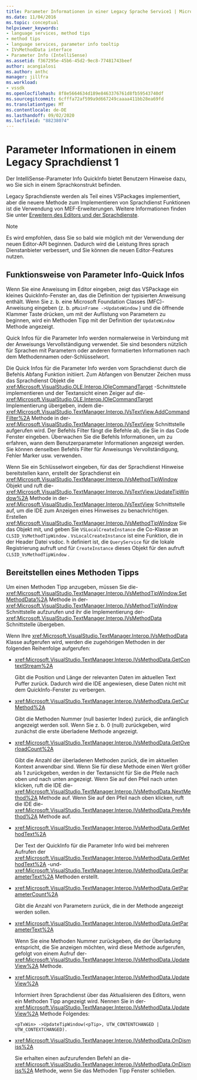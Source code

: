 ```yaml
---
title: Parameter Informationen in einer Legacy Sprache Service1 | Microsoft-Dokumentation
ms.date: 11/04/2016
ms.topic: conceptual
helpviewer_keywords:
- language services, method tips
- method tips
- language services, parameter info tooltip
- IVsMethodData interface
- Parameter Info (IntelliSense)
ms.assetid: f367295e-45b6-45d2-9ec8-77481743beef
author: acangialosi
ms.author: anthc
manager: jillfra
ms.workload:
- vssdk
ms.openlocfilehash: 8f8e5664634d189e8463376761d8fb59543740df
ms.sourcegitcommit: 6cfffa72af599a9d667249caaaa411bb28ea69fd
ms.translationtype: MT
ms.contentlocale: de-DE
ms.lasthandoff: 09/02/2020
ms.locfileid: "88238074"
---
```

# <a name="parameter-info-in-a-legacy-language-service-1"></a>Parameter Informationen in einem Legacy Sprachdienst 1
Der IntelliSense-Parameter Info QuickInfo bietet Benutzern Hinweise dazu, wo Sie sich in einem Sprachkonstrukt befinden.

 Legacy Sprachdienste werden als Teil eines VSPackages implementiert, aber die neuere Methode zum Implementieren von Sprachdienst Funktionen ist die Verwendung von MEF-Erweiterungen. Weitere Informationen finden Sie unter [Erweitern des Editors und der Sprachdienste](../../extensibility/extending-the-editor-and-language-services.md).

> [!NOTE]
> Es wird empfohlen, dass Sie so bald wie möglich mit der Verwendung der neuen Editor-API beginnen. Dadurch wird die Leistung Ihres sprach Dienstanbieter verbessert, und Sie können die neuen Editor-Features nutzen.

## <a name="how-parameter-info-tooltips-work"></a>Funktionsweise von Parameter Info-Quick Infos
 Wenn Sie eine Anweisung im Editor eingeben, zeigt das VSPackage ein kleines QuickInfo-Fenster an, das die Definition der typisierten Anweisung enthält. Wenn Sie z. b. eine Microsoft Foundation Classes (MFC)-Anweisung eingeben (z. b. `pMainFrame ->UpdateWindow` ) und die öffnende Klammer Taste drücken, um mit der Auflistung von Parametern zu beginnen, wird ein Methoden Tipp mit der Definition der `UpdateWindow` Methode angezeigt.

 Quick Infos für die Parameter Info werden normalerweise in Verbindung mit der Anweisungs Vervollständigung verwendet. Sie sind besonders nützlich für Sprachen mit Parametern oder anderen formatierten Informationen nach dem Methodennamen oder-Schlüsselwort.

 Die Quick Infos für die Parameter Info werden vom Sprachdienst durch die Befehls Abfang Funktion initiiert. Zum Abfangen von Benutzer Zeichen muss das Sprachdienst Objekt die <xref:Microsoft.VisualStudio.OLE.Interop.IOleCommandTarget> -Schnittstelle implementieren und der Textansicht einen Zeiger auf die- <xref:Microsoft.VisualStudio.OLE.Interop.IOleCommandTarget> Implementierung übergeben, indem die- <xref:Microsoft.VisualStudio.TextManager.Interop.IVsTextView.AddCommandFilter%2A> Methode in der- <xref:Microsoft.VisualStudio.TextManager.Interop.IVsTextView> Schnittstelle aufgerufen wird. Der Befehls Filter fängt die Befehle ab, die Sie in das Code Fenster eingeben. Überwachen Sie die Befehls Informationen, um zu erfahren, wann dem Benutzerparameter Informationen angezeigt werden. Sie können denselben Befehls Filter für Anweisungs Vervollständigung, Fehler Marker usw. verwenden.

 Wenn Sie ein Schlüsselwort eingeben, für das der Sprachdienst Hinweise bereitstellen kann, erstellt der Sprachdienst ein <xref:Microsoft.VisualStudio.TextManager.Interop.IVsMethodTipWindow> Objekt und ruft die- <xref:Microsoft.VisualStudio.TextManager.Interop.IVsTextView.UpdateTipWindow%2A> Methode in der- <xref:Microsoft.VisualStudio.TextManager.Interop.IVsTextView> Schnittstelle auf, um die IDE zum Anzeigen eines Hinweises zu benachrichtigen. Erstellen <xref:Microsoft.VisualStudio.TextManager.Interop.IVsMethodTipWindow> Sie das Objekt mit, und geben Sie `VSLocalCreateInstance` die Co-Klasse an `CLSID_VsMethodTipWindow` . `VsLocalCreateInstance` ist eine Funktion, die in der Header Datei vsdoc. h definiert ist, die `QueryService` für die lokale Registrierung aufruft und für `CreateInstance` dieses Objekt für den aufruft `CLSID_VsMethodTipWindow` .

## <a name="providing-a-method-tip"></a>Bereitstellen eines Methoden Tipps
 Um einen Methoden Tipp anzugeben, müssen Sie die- <xref:Microsoft.VisualStudio.TextManager.Interop.IVsMethodTipWindow.SetMethodData%2A> Methode in der- <xref:Microsoft.VisualStudio.TextManager.Interop.IVsMethodTipWindow> Schnittstelle aufzurufen und ihr die Implementierung der- <xref:Microsoft.VisualStudio.TextManager.Interop.IVsMethodData> Schnittstelle übergeben.

 Wenn Ihre <xref:Microsoft.VisualStudio.TextManager.Interop.IVsMethodData> Klasse aufgerufen wird, werden die zugehörigen Methoden in der folgenden Reihenfolge aufgerufen:

- <xref:Microsoft.VisualStudio.TextManager.Interop.IVsMethodData.GetContextStream%2A>

     Gibt die Position und Länge der relevanten Daten im aktuellen Text Puffer zurück. Dadurch wird die IDE angewiesen, diese Daten nicht mit dem QuickInfo-Fenster zu verbergen.

- <xref:Microsoft.VisualStudio.TextManager.Interop.IVsMethodData.GetCurMethod%2A>

     Gibt die Methoden Nummer (null basierter Index) zurück, die anfänglich angezeigt werden soll. Wenn Sie z. b. 0 (null) zurückgeben, wird zunächst die erste überladene Methode angezeigt.

- <xref:Microsoft.VisualStudio.TextManager.Interop.IVsMethodData.GetOverloadCount%2A>

     Gibt die Anzahl der überladenen Methoden zurück, die im aktuellen Kontext anwendbar sind. Wenn Sie für diese Methode einen Wert größer als 1 zurückgeben, werden in der Textansicht für Sie die Pfeile nach oben und nach unten angezeigt. Wenn Sie auf den Pfeil nach unten klicken, ruft die IDE die- <xref:Microsoft.VisualStudio.TextManager.Interop.IVsMethodData.NextMethod%2A> Methode auf. Wenn Sie auf den Pfeil nach oben klicken, ruft die IDE die- <xref:Microsoft.VisualStudio.TextManager.Interop.IVsMethodData.PrevMethod%2A> Methode auf.

- <xref:Microsoft.VisualStudio.TextManager.Interop.IVsMethodData.GetMethodText%2A>

     Der Text der QuickInfo für die Parameter Info wird bei mehreren Aufrufen der <xref:Microsoft.VisualStudio.TextManager.Interop.IVsMethodData.GetMethodText%2A> -und- <xref:Microsoft.VisualStudio.TextManager.Interop.IVsMethodData.GetParameterText%2A> Methoden erstellt.

- <xref:Microsoft.VisualStudio.TextManager.Interop.IVsMethodData.GetParameterCount%2A>

     Gibt die Anzahl von Parametern zurück, die in der Methode angezeigt werden sollen.

- <xref:Microsoft.VisualStudio.TextManager.Interop.IVsMethodData.GetParameterText%2A>

     Wenn Sie eine Methoden Nummer zurückgeben, die der Überladung entspricht, die Sie anzeigen möchten, wird diese Methode aufgerufen, gefolgt von einem Aufruf der- <xref:Microsoft.VisualStudio.TextManager.Interop.IVsMethodData.UpdateView%2A> Methode.

- <xref:Microsoft.VisualStudio.TextManager.Interop.IVsMethodData.UpdateView%2A>

     Informiert ihren Sprachdienst über das Aktualisieren des Editors, wenn ein Methoden Tipp angezeigt wird. Nennen Sie in der- <xref:Microsoft.VisualStudio.TextManager.Interop.IVsMethodData.UpdateView%2A> Methode Folgendes:

    ```
    <pTxWin> ->UpdateTipWindow(<pTip>, UTW_CONTENTCHANGED | UTW_CONTEXTCHANGED).
    ```

- <xref:Microsoft.VisualStudio.TextManager.Interop.IVsMethodData.OnDismiss%2A>

     Sie erhalten einen aufzurufenden Befehl an die- <xref:Microsoft.VisualStudio.TextManager.Interop.IVsMethodData.OnDismiss%2A> Methode, wenn Sie das Methoden Tipp Fenster schließen.
